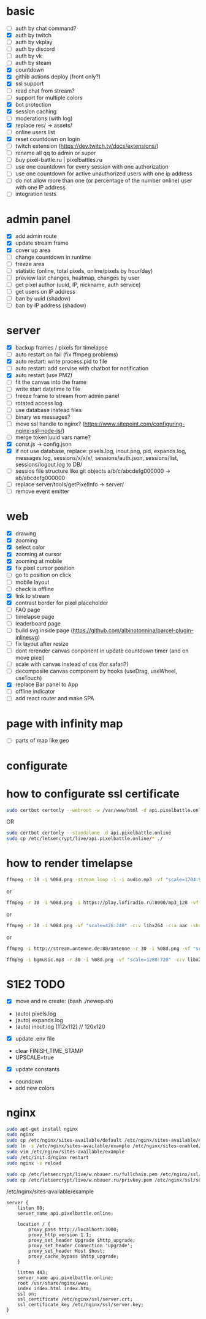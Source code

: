 # basic

- [ ] auth by chat command?
- [x] auth by twitch
- [ ] auth by vkplay
- [ ] auth by discord
- [ ] auth by vk
- [ ] auth by steam
- [x] countdown
- [x] githib actions deploy (front only?)
- [x] ssl support
- [ ] read chat from stream?
- [ ] support for multiple colors
- [x] bot protection
- [x] session caching
- [ ] moderations (with log)
- [x] replace res/ -> assets/
- [ ] online users list
- [x] reset countdown on login
- [ ] twitch extension (https://dev.twitch.tv/docs/extensions/)
- [ ] rename all qq to admin or super
- [ ] buy pixel-battle.ru | pixelbattles.ru
- [ ] use one countdown for every session with one authorization
- [ ] use one countdown for active unauthorized users with one ip address
- [ ] do not allow more than one (or percentage of the number online) user with one IP address
- [ ] integration tests

# admin panel

- [x] add admin route
- [x] update stream frame
- [x] cover up area
- [ ] change countdown in runtime
- [ ] freeze area
- [ ] statistic (online, total pixels, online/pixels by hour/day)
- [ ] preview last changes, heatmap, changes by user
- [ ] get pixel author (uuid, IP, nickname, auth service)
- [ ] get users on IP address
- [ ] ban by uuid (shadow)
- [ ] ban by IP address (shadow)

# server

- [x] backup frames / pixels for timelapse
- [ ] auto restart on fail (fix ffmpeg problems)
- [x] auto restart: write process.pid to file
- [ ] auto restart: add servise with chatbot for notification
- [x] auto restart (use PM2)
- [ ] fit the canvas into the frame
- [ ] write start datetime to file
- [ ] freeze frame to stream from admin panel
- [ ] rotated access log
- [ ] use database instead files
- [ ] binary ws messages?
- [ ] move ssl handle to nginx? (https://www.sitepoint.com/configuring-nginx-ssl-node-js/)
- [ ] merge token|uuid vars name?
- [x] const.js -> config.json
- [x] if not use database, replace: pixels.log, inout.png, pid, expands.log, messages.log, sessions/x/x/x/, sessions/auth.json, sessions/list, sessions/logout.log to DB/
- [ ] sessios file structure like git objects a/b/c/abcdefg000000 -> ab/abcdefg000000
- [ ] replace server/tools/getPixelInfo -> server/
- [ ] remove event emitter

# web

- [x] drawing
- [x] zooming
- [x] select color
- [x] zooming at cursor
- [x] zooming at mobile
- [x] fix pixel cursor position
- [ ] go to position on click
- [ ] mobile layout
- [ ] check is offline
- [x] link to stream
- [x] contrast border for pixel placeholder
- [ ] FAQ page
- [ ] timelapse page
- [ ] leaderboard page
- [ ] build svg inside page (https://github.com/albinotonnina/parcel-plugin-inlinesvg)
- [ ] fix layout after resize
- [ ] dont rerender canvas conponent in update countdown timer (and on move pixel)
- [ ] scale with canvas instead of css (for safari?)
- [ ] decomposite canvas component by hooks (useDrag, useWheel, useTouch)
- [x] replace Bar panel to App
- [ ] offline indicator
- [ ] add react router and make SPA

# page with infinity map

- [ ] parts of map like geo

# configurate

# how to configurate ssl certificate

```bash
sudo certbot certonly --webroot -w /var/www/html -d api.pixelbattle.online
```

OR

```bash
sudo certbot certonly --standalone -d api.pixelbattle.online
sudo cp /etc/letsencrypt/live/api.pixelbattle.online/* ./
```

# how to render timelapse

```bash
ffmpeg -r 30 -i %08d.png -stream_loop -1 -i audio.mp3 -vf "scale=1704:960" -c:v libx264 -c:a aac -shortest output.mp4
```

or

```bash
ffmpeg -r 30 -i %08d.png -i https://play.lofiradio.ru:8000/mp3_128 -vf "scale=1704:960" -c:v libx264 -c:a aac -shortest output.mp4
```

or

```bash
ffmpeg -r 30 -i %08d.png -vf "scale=426:240" -c:v libx264 -c:a aac -shortest output.mp4
```

or

```bash
ffmpeg -i http://stream.antenne.de:80/antenne -r 30 -i %08d.png -vf "scale=1920:1080" -c:v libx264 -c:a aac -shortest output.mp4
```

```bash
ffmpeg -i bgmusic.mp3 -r 30 -i %08d.png -vf "scale=1280:720" -c:v libx264 -c:a aac -shortest output.mp4
```

# S1E2 TODO

- [x] move and re create: (bash ./newep.sh)
- (auto) pixels.log
- (auto) expands.log
- (auto) inout.log (112x112) // 120x120

- [x] update .env file
- clear FINISH_TIME_STAMP
- UPSCALE=true

- [x] update constants
- coundown
- add new colors

# nginx

```bash
sudo apt-get install nginx
sudo nginx
sudo cp /etc/nginx/sites-available/default /etc/nginx/sites-available/example
sudo ln -s /etc/nginx/sites-available/example /etc/nginx/sites-enabled/example
sudo vim /etc/nginx/sites-available/example
sudo /etc/init.d/nginx restart
sudo nginx -s reload
```

```bash
sudo cp /etc/letsencrypt/live/w.nbauer.ru/fullchain.pem /etc/nginx/ssl/server.crt
sudo cp /etc/letsencrypt/live/w.nbauer.ru/privkey.pem /etc/nginx/ssl/server.key
```

/etc/nginx/sites-available/example

```
server {
	listen 80;
	server_name api.pixelbattle.online;

	location / {
		proxy_pass http://localhost:3000;
		proxy_http_version 1.1;
		proxy_set_header Upgrade $http_upgrade;
		proxy_set_header Connection 'upgrade';
		proxy_set_header Host $host;
		proxy_cache_bypass $http_upgrade;
	}

	listen 443;
	server_name api.pixelbattle.online;
	root /usr/share/nginx/www;
	index index.html index.htm;
	ssl on;
	ssl_certificate /etc/nginx/ssl/server.crt;
	ssl_certificate_key /etc/nginx/ssl/server.key;
}
```
